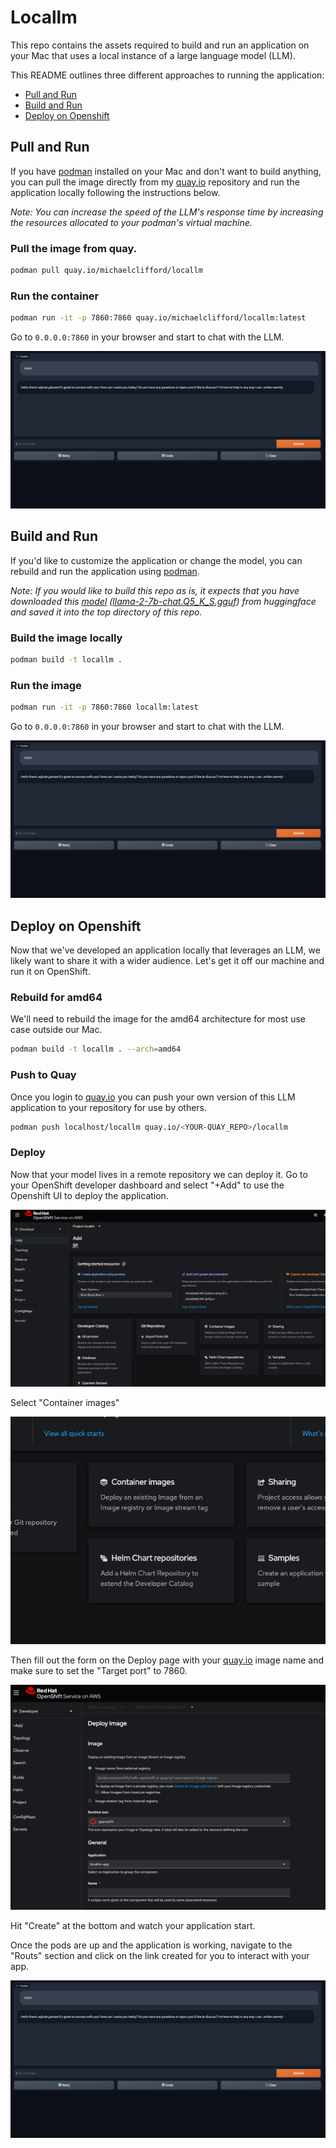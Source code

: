 # Locallm 

This repo contains the assets required to build and run an application on your Mac that uses a local instance of a large language model (LLM).

This README outlines three different approaches to running the application:
* [Pull and Run](#pull-and-run)
* [Build and Run](#build-and-run)
* [Deploy on Openshift](#deploy-on-openshift)



## Pull and Run 

If you have [podman](https://podman-desktop.io/) installed on your Mac and don't want to build anything, you can pull the image directly from my [quay.io](quay.io) repository and run the application locally following the instructions below. 

_Note: You can increase the speed of the LLM's response time by increasing the resources allocated to your podman's virtual machine._ 

### Pull the image from quay. 
```bash
podman pull quay.io/michaelclifford/locallm
```
### Run the container
```bash
podman run -it -p 7860:7860 quay.io/michaelclifford/locallm:latest 
```

Go to `0.0.0.0:7860` in your browser and start to chat with the LLM. 

![](/assets/app.png)

## Build and Run

If you'd like to customize the application or change the model, you can rebuild and run the application using [podman](https://podman-desktop.io/). 


_Note: If you would like to build this repo as is, it expects that you have downloaded this [model](https://huggingface.co/TheBloke/Llama-2-7B-Chat-GGUF/blob/main/llama-2-7b-chat.Q5_K_S.gguf) ([llama-2-7b-chat.Q5_K_S.gguf](https://huggingface.co/TheBloke/Llama-2-7B-Chat-GGUF/blob/main/llama-2-7b-chat.Q5_K_S.gguf)) from huggingface and saved it into the top directory of this repo._ 

### Build the image locally

```bash
podman build -t locallm .
```

### Run the image

```bash
podman run -it -p 7860:7860 locallm:latest
```

Go to `0.0.0.0:7860` in your browser and start to chat with the LLM. 

![](/assets/app.png)

## Deploy on Openshift

Now that we've developed an application locally that leverages an LLM, we likely want to share it with a wider audience. Let's get it off our machine and run it on OpenShift. 

### Rebuild for amd64
We'll need to rebuild the image for the amd64 architecture for most use case outside our Mac.   

```bash
podman build -t locallm . --arch=amd64
```

### Push to Quay

Once you login to [quay.io](quay.io) you can push your own version of this LLM application to your repository for use by others.  

```bash
podman push localhost/locallm quay.io/<YOUR-QUAY_REPO>/locallm
```

### Deploy

Now that your model lives in a remote repository we can deploy it. Go to your OpenShift developer dashboard and select "+Add" to use the Openshift UI to deploy the application. 

![](/assets/add_image.png)

Select "Container images" 

![](/assets/container_images.png)

Then fill out the form on the Deploy page with your [quay.io](quay.io) image name and make sure to set the "Target port" to 7860.

![](/assets/deploy.png)

Hit "Create" at the bottom and watch your application start.

Once the pods are up and the application is working, navigate to the "Routs" section and click on the link created for you to interact with your app. 

![](/assets/app.png)


